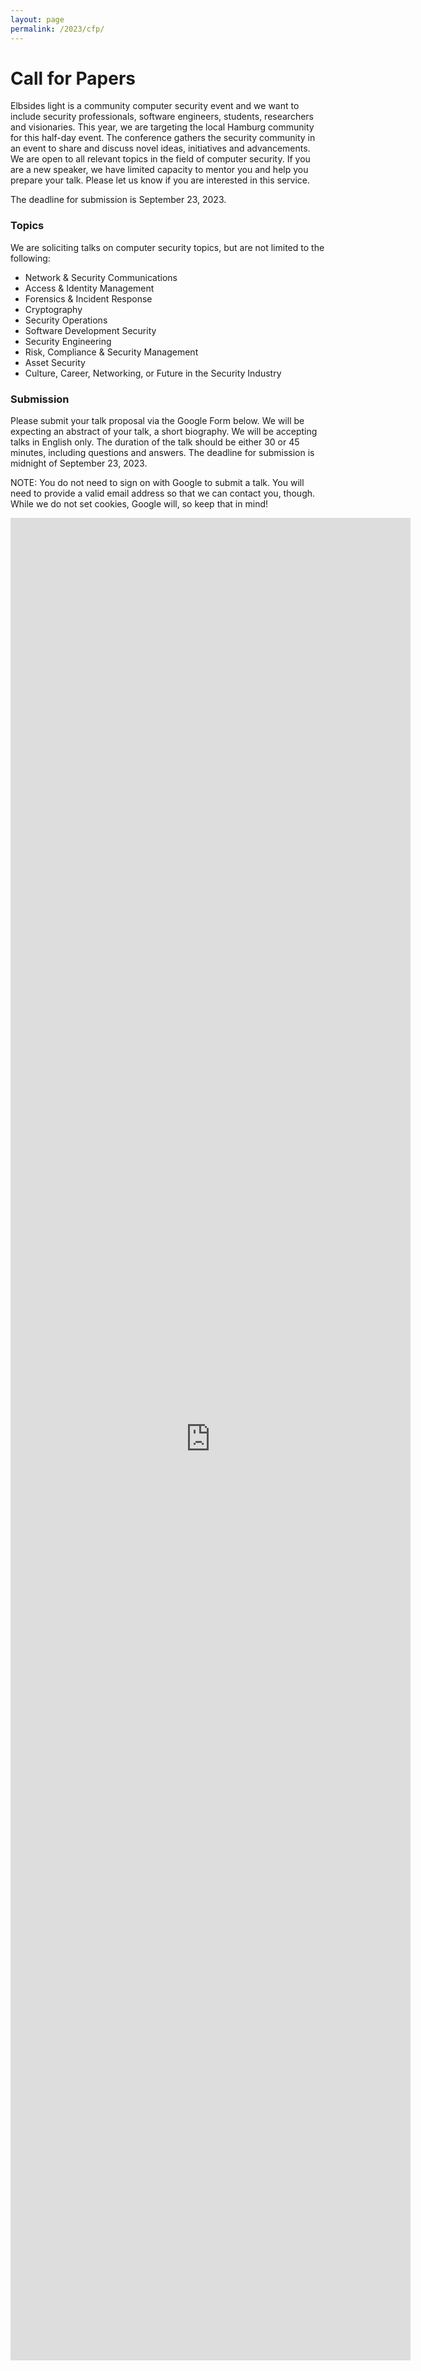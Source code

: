 ```yaml
---
layout: page
permalink: /2023/cfp/
---
```

# Call for Papers

Elbsides light is a community computer security event and we want to include security professionals, software engineers, students, researchers and visionaries. This year, we are targeting the local Hamburg community for this half-day event. The conference gathers the security community in an event to share and discuss novel ideas, initiatives and advancements. We are open to all relevant topics in the field of computer security. If you are a new speaker, we have limited capacity to mentor you and help you prepare your talk. Please let us know if you are interested in this service.

The deadline for submission is September 23, 2023.

### Topics

We are soliciting talks on computer security topics, but are not limited to the following:

* Network & Security Communications
* Access & Identity Management
* Forensics & Incident Response
* Cryptography
* Security Operations
* Software Development Security
* Security Engineering
* Risk, Compliance & Security Management
* Asset Security
* Culture, Career, Networking, or Future in the Security Industry

### Submission

Please submit your talk proposal via the Google Form below. We will be expecting an abstract of your talk, a short biography. We will be accepting talks in English only. The duration of the talk should be either 30 or 45 minutes, including questions and answers. The deadline for submission is midnight of September 23, 2023.

NOTE: You do not need to sign on with Google to submit a talk. You will need to provide a valid email address so that we can contact you, though. While we do not set cookies, Google will, so keep that in mind!

<iframe src="https://docs.google.com/forms/d/e/1FAIpQLSfNum3a5EiOhV10lZqxIHfOGzXJKjb0wGi4x6xrVThCxIDJKg/viewform?embedded=true" width="640" height="2948" frameborder="0" marginheight="0" marginwidth="0">Loading…</iframe>
